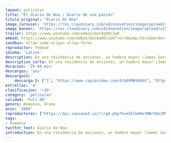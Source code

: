 ```yaml
---
layout: peliculas
title: "El diario de Noa / Diario de una pasión"
titulo_original: "Diario de Noa"
image_carousel: 'https://res.cloudinary.com/u4innovation/image/upload/v1564813119/diario-noa-min_gjni1r.jpg'
image_banner: 'https://res.cloudinary.com/u4innovation/image/upload/v1564813121/1521905982_645058_1521906538_album_normal-min_eu5u8x.jpg'
trailer: https://www.youtube.com/embed/QoC8q9Oc2w8
embed: https://www.youtube.com/embed/QoC8q9Oc2w8?rel=0&amp;hd=1&border=0&wmode=opaque&enablejsapi=1&modestbranding=1&controls=1&showinfo=1
sandbox: allow-same-origin allow-forms
reproductor: fembed
idioma: 'Latino'
description: En una residencia de ancianos, un hombre mayor (James Garner) lee a una mujer (Gena Rowlands) una historia de amor escrita en su viejo libro de notas. El libro cuenta la vida en los años 40 de Noah Calhoun (Ryan Gosling) y Allie Nelson (Rachel McAdams), dos jóvenes adolescentes de Carolina del Norte que, a pesar de vivir en dos ambientes sociales muy diferentes, pasaron un verano idílico juntos y profundamente enamorados, antes de ser separados, primero por sus padres, y más tarde por la Segunda Guerra Mundial.
description_corta: En una residencia de ancianos, un hombre mayor (James Garner) lee a una mujer (Gena Rowlands) una historia de amor escrita en su viejo libro de notas. El libro cuenta la vida en los años 40 de Noah Calhoun (Ryan Gosling) y Allie Nelson (Rachel McAdams), dos jóvenes adolescentes de...
duracion: '2h 04 min'
descargas: 'yes'
descargas2:
    descarga-2: ["1", "https://www.rapidvideo.com/d/G0VMWSR45V", "https://www.google.com/s2/favicons?domain=www.rapidvideo.com","RapidVideo","https://res.cloudinary.com/imbriitneysam/image/upload/v1541473684/mexico.png", "Latino", "Full HD"]
estrellas: '4'
clasificacion: '+10'
category: 'peliculas'
calidad: 'Full HD'
genero: Romance, Drama
anio: '2004'
reproductores: ["https://api.cuevana3.io/rr/gd.php?h=ek5lbm9xYWNrS0xJMVp5b21KREk0dFBLbjVkaHhkRGdrOG1jbnBpUnhhS1ZxSnFDb05hWnQ5ckZnS1ZndGJEYTFOS05hbithazgyNm1tV2tkYzJyNE4yU3FadVkyUT09"]
tags:
- Romance
twitter_text: Diario de Noa
introduction: En una residencia de ancianos, un hombre mayor (James Garner) lee a una mujer (Gena Rowlands) una historia de amor escrita en su viejo libro de notas. El libro cuenta la vida en los años 40 de Noah Calhoun (Ryan Gosling) y Allie Nelson (Rachel McAdams), dos jóvenes adolescentes de
---
```



 







